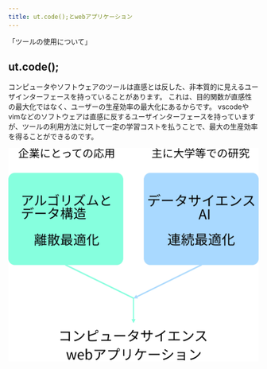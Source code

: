 ```yaml
---
title: ut.code();とwebアプリケーション
---
```


「ツールの使用について」

## ut.code();

コンピュータやソフトウェアのツールは直感とは反した、非本質的に見えるユーザインターフェースを持っていることがあります。
これは、目的関数が直感性の最大化ではなく、ユーザーの生産効率の最大化にあるからです。
vscodeやvimなどのソフトウェアは直感に反するユーザインターフェースを持っていますが、ツールの利用方法に対して一定の学習コストを払うことで、最大の生産効率を得ることができるのです。


![discrete-continuous](./computer-science-discrete-continuous.JPG)
